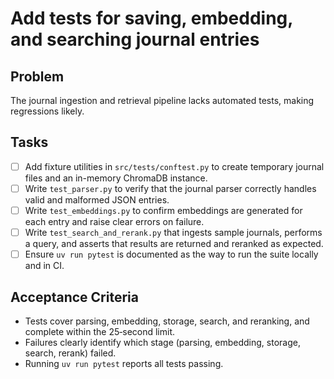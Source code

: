 # Add tests for saving, embedding, and searching journal entries

## Problem
The journal ingestion and retrieval pipeline lacks automated tests, making regressions likely.

## Tasks
- [ ] Add fixture utilities in `src/tests/conftest.py` to create temporary journal files and an in-memory ChromaDB instance.
- [ ] Write `test_parser.py` to verify that the journal parser correctly handles valid and malformed JSON entries.
- [ ] Write `test_embeddings.py` to confirm embeddings are generated for each entry and raise clear errors on failure.
- [ ] Write `test_search_and_rerank.py` that ingests sample journals, performs a query, and asserts that results are returned and reranked as expected.
- [ ] Ensure `uv run pytest` is documented as the way to run the suite locally and in CI.

## Acceptance Criteria
- Tests cover parsing, embedding, storage, search, and reranking, and complete within the 25‑second limit.
- Failures clearly identify which stage (parsing, embedding, storage, search, rerank) failed.
- Running `uv run pytest` reports all tests passing.
